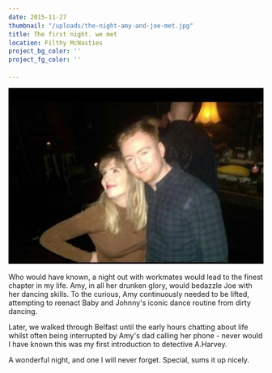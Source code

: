 ```yaml
---
date: 2015-11-27
thumbnail: "/uploads/the-night-amy-and-joe-met.jpg"
title: The first night. we met
location: Filthy McNasties
project_bg_color: ''
project_fg_color: ''

---
```

![](/uploads/the-night-amy-and-joe-met.jpg)

Who would have known, a night out with workmates would lead to the finest chapter in my life. Amy, in all her drunken glory, would bedazzle Joe with her dancing skills. To the curious, Amy continuously needed to be lifted, attempting to reenact Baby and Johnny's iconic dance routine from dirty dancing.

Later, we walked through Belfast until the early hours chatting about life whilst often being interrupted by Amy's dad calling her phone - never would I have known this was my first introduction to detective A.Harvey.

A wonderful night, and one I will never forget. Special, sums it up nicely.